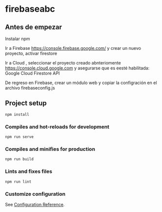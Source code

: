 # firebaseabc

## Antes de empezar
Instalar npm

Ir a Firebase https://console.firebase.google.com/ y crear un nuevo proyecto, activar firestore

Ir a Cloud , seleccionar el proyecto creado abnteriomente https://console.cloud.google.com y asegurarse que es eesté habilitada: Google Cloud Firestore API

De regreso en Firebase, crear un módulo web y copiar la configración en el archivo firebaseconfig.js

## Project setup
```
npm install
```

### Compiles and hot-reloads for development
```
npm run serve
```

### Compiles and minifies for production
```
npm run build
```

### Lints and fixes files
```
npm run lint
```

### Customize configuration
See [Configuration Reference](https://cli.vuejs.org/config/).
